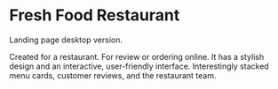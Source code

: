 # Fresh Food Restaurant
Landing page desktop version. 

Created for a restaurant. For review or ordering online.
It has a stylish design and an interactive, user-friendly interface.
Interestingly stacked menu cards, customer reviews, and the restaurant team. 
